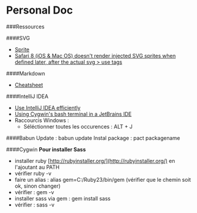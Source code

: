 # Personal Doc

###Ressources

####SVG
- [Sprite](https://css-tricks.com/svg-sprites-use-better-icon-fonts/)
- [Safari 8 (iOS & Mac OS) doesn't render injected SVG sprites when defined later, after the actual svg > use tags](https://gist.github.com/rhawbert/05c7a758cb22d2a1ed24)

####Markdown
- [Cheatsheet](https://github.com/adam-p/markdown-here/wiki/Markdown-Cheatsheet)

####IntelliJ IDEA
- [Use IntelliJ IDEA efficiently](https://vimeo.com/98922030)
- [Using Cygwin's bash terminal in a JetBrains IDE](http://engineroom.teamwork.com/using-cygwins-bash-terminal-in-a-jetbrains-ide/)
- Raccourcis  Windows : 
  - Séléctionner toutes les occurences : ALT + J

####Babun
Update : babun update
Instal package : pact packagename

####Cygwin
**Pour installer Sass**
- installer ruby [http://rubyinstaller.org/](http://rubyinstaller.org/) en l'ajoutant au PATH
- vérifier ruby -v
- faire un alias : alias gem=C:/Ruby23/bin/gem (vérifier que le chemin soit ok, sinon changer)
- vérifier : gem -v
- installer sass via gem : gem install sass
- vérifier : sass -v







